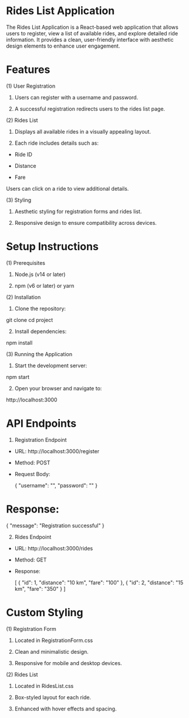 # Rides List Application

The Rides List Application is a React-based web application that allows users to register, view a list of available rides, and explore detailed ride information. It provides a clean, user-friendly interface with aesthetic design elements to enhance user engagement.

# Features

(1) User Registration

1. Users can register with a username and password.

2. A successful registration redirects users to the rides list page.

(2) Rides List

1. Displays all available rides in a visually appealing layout.

2. Each ride includes details such as:

  - Ride ID

  - Distance

  - Fare

  Users can click on a ride to view additional details.

(3) Styling

1. Aesthetic styling for registration forms and rides list.

2. Responsive design to ensure compatibility across devices.

# Setup Instructions

(1) Prerequisites

1. Node.js (v14 or later)

2. npm (v6 or later) or yarn

(2) Installation

1. Clone the repository:

  git clone <repository-url>
  cd project

2. Install dependencies:

  npm install

(3) Running the Application

1. Start the development server:

  npm start

2. Open your browser and navigate to:

  http://localhost:3000

# API Endpoints

1. Registration Endpoint

  - URL: http://localhost:3000/register

  - Method: POST

  - Request Body:
    
    {
      "username": "<username>",
      "password": "<password>"
    }

# Response:

{
  "message": "Registration successful"
}

2. Rides Endpoint

 - URL: http://localhost:3000/rides

 - Method: GET

 - Response:

    [
      {
        "id": 1,
        "distance": "10 km",
        "fare": "100"
      },
      {
        "id": 2,
        "distance": "15 km",
        "fare": "350"
      }
    ]

# Custom Styling

(1) Registration Form

1. Located in RegistrationForm.css

2. Clean and minimalistic design.

3. Responsive for mobile and desktop devices.

(2) Rides List

1. Located in RidesList.css

2. Box-styled layout for each ride.

3. Enhanced with hover effects and spacing.

